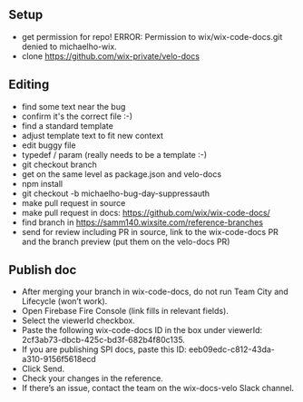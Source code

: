 ## Setup

 - get permission for repo! ERROR: Permission to wix/wix-code-docs.git denied to michaelho-wix.
 - clone https://github.com/wix-private/velo-docs

## Editing
- find some text near the bug
 - confirm it's the correct file :-)
 - find a standard template
 - adjust template text to fit new context
 - edit buggy file
 - typedef / param (really needs to be a template :-)
 - git checkout branch
 - get on the same level as package.json and velo-docs
 - npm install
 - git checkout -b michaelho-bug-day-suppressauth
 - make pull request in source
 - make pull request in docs: https://github.com/wix/wix-code-docs/
 - find branch in https://samm140.wixsite.com/reference-branches
 - send for review including PR in source, link to the wix-code-docs PR and the branch preview (put them on the velo-docs PR)

## Publish doc
- After merging your branch in wix-code-docs, do not run Team City and Lifecycle (won’t work).
 - Open Firebase Fire Console (link fills in relevant fields).
 - Select the viewerId checkbox.
 - Paste the following wix-code-docs ID in the box under viewerId: 2cf3ab73-dbcb-425c-bd3f-682b4f80c135.
 - If you are publishing SPI docs, paste this ID: eeb09edc-c812-43da-a310-9156f5618ecd
 - Click Send.
 - Check your changes in the reference.
 - If there’s an issue, contact the team on the wix-docs-velo Slack channel.
